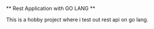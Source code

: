** Rest Application with GO LANG **

This is a hobby project where i test out rest api on go lang.

